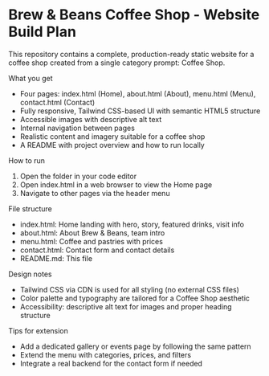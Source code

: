 # Brew & Beans Coffee Shop - Website Build Plan

This repository contains a complete, production-ready static website for a coffee shop created from a single category prompt: Coffee Shop.

What you get
- Four pages: index.html (Home), about.html (About), menu.html (Menu), contact.html (Contact)
- Fully responsive, Tailwind CSS-based UI with semantic HTML5 structure
- Accessible images with descriptive alt text
- Internal navigation between pages
- Realistic content and imagery suitable for a coffee shop
- A README with project overview and how to run locally

How to run
1. Open the folder in your code editor
2. Open index.html in a web browser to view the Home page
3. Navigate to other pages via the header menu

File structure
- index.html: Home landing with hero, story, featured drinks, visit info
- about.html: About Brew & Beans, team intro
- menu.html: Coffee and pastries with prices
- contact.html: Contact form and contact details
- README.md: This file

Design notes
- Tailwind CSS via CDN is used for all styling (no external CSS files)
- Color palette and typography are tailored for a Coffee Shop aesthetic
- Accessibility: descriptive alt text for images and proper heading structure

Tips for extension
- Add a dedicated gallery or events page by following the same pattern
- Extend the menu with categories, prices, and filters
- Integrate a real backend for the contact form if needed
